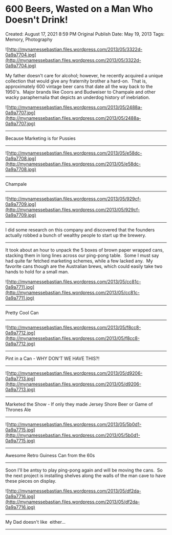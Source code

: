 # 600 Beers, Wasted on a Man Who Doesn't Drink!

Created: August 17, 2021 8:59 PM
Original Publish Date: May 19, 2013
Tags: Memory, Photography

![http://mynamessebastian.files.wordpress.com/2013/05/3322d-0a9a7704.jpg](http://mynamessebastian.files.wordpress.com/2013/05/3322d-0a9a7704.jpg)

My father doesn't care for alcohol; however, he recently acquired a unique collection that would give any fraternity brother a hard-on.  That is, approximately 600 vintage beer cans that date all the way back to the 1950's.  Major brands like Coors and Budweiser to Champale and other wacky paraphernalia that depicts an underdog history of inebriation.

![http://mynamessebastian.files.wordpress.com/2013/05/2488a-0a9a7707.jpg](http://mynamessebastian.files.wordpress.com/2013/05/2488a-0a9a7707.jpg)

---

Because Marketing is for Pussies

---

![http://mynamessebastian.files.wordpress.com/2013/05/e58dc-0a9a7708.jpg](http://mynamessebastian.files.wordpress.com/2013/05/e58dc-0a9a7708.jpg)

---

Champale

---

![http://mynamessebastian.files.wordpress.com/2013/05/929cf-0a9a7709.jpg](http://mynamessebastian.files.wordpress.com/2013/05/929cf-0a9a7709.jpg)

---

I did some research on this company and discovered that the founders actually robbed a bunch of wealthy people to start up the brewery.

---

It took about an hour to unpack the 5 boxes of brown paper wrapped cans, stacking them in long lines across our ping-pong table.  Some I must say had quite far fetched marketing schemes, while a few lacked any.  My favorite cans though are the Australian brews, which could easily take two hands to hold for a small man.

![http://mynamessebastian.files.wordpress.com/2013/05/cc81c-0a9a7711.jpg](http://mynamessebastian.files.wordpress.com/2013/05/cc81c-0a9a7711.jpg)

---

Pretty Cool Can

---

![http://mynamessebastian.files.wordpress.com/2013/05/f8cc8-0a9a7712.jpg](http://mynamessebastian.files.wordpress.com/2013/05/f8cc8-0a9a7712.jpg)

---

Pint in a Can - WHY DON'T WE HAVE THIS?!

---

![http://mynamessebastian.files.wordpress.com/2013/05/d9206-0a9a7713.jpg](http://mynamessebastian.files.wordpress.com/2013/05/d9206-0a9a7713.jpg)

---

Marketed  the Show - If only they made Jersey Shore Beer or Game of Thrones Ale

---

![http://mynamessebastian.files.wordpress.com/2013/05/5b0d1-0a9a7715.jpg](http://mynamessebastian.files.wordpress.com/2013/05/5b0d1-0a9a7715.jpg)

---

Awesome Retro Guiness Can from the 60s

---

Soon I'll be antsy to play ping-pong again and will be moving the cans.  So the next project is installing shelves along the walls of the man cave to have these pieces on display.

![http://mynamessebastian.files.wordpress.com/2013/05/df2da-0a9a7716.jpg](http://mynamessebastian.files.wordpress.com/2013/05/df2da-0a9a7716.jpg)

---

My Dad doesn't like  either...

---
